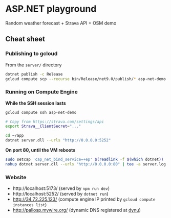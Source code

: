 # ASP.NET playground

Random weather forecast + Strava API + OSM demo

## Cheat sheet

### Publishing to gcloud

From the `server/` directory

```sh
dotnet publish -c Release
gcloud compute scp --recurse bin/Release/net9.0/publish/* asp-net-demo:~/app
```

### Running on Compute Engine

**While the SSH session lasts**

```sh
gcloud compute ssh asp-net-demo

# Copy from https://strava.com/settings/api
export Strava__ClientSecret="..."

cd ~/app
dotnet server.dll --urls "http://0.0.0.0:5252"
```

**On port 80, until the VM reboots**

```sh
sudo setcap 'cap_net_bind_service=+ep' $(readlink -f $(which dotnet))
nohup dotnet server.dll --urls "http://0.0.0.0:80" | tee -a server.log
```

### Website

- http://localhost:5173/ (served by `npm run dev`)
- http://localhost:5252/ (served by `dotnet run`)
- http://34.72.225.123/ (compute engine IP printed by
  `gcloud compute instances list`)
- http://pallosp.mywire.org/ (dynamic DNS registered at
  [dynu](https://www.dynu.com/))

